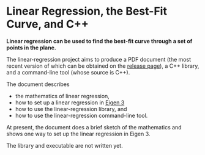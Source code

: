 
# Linear Regression, the Best-Fit Curve, and C++

**Linear regression can be used to find the best-fit curve through a set of
points in the plane.**

The linear-regression project aims to produce a PDF document (the most recent
version of which can be obtained on the [release page]), a C++ library, and a
command-line tool (whose source is C++).

The document describes
 - the mathematics of linear regression,
 - how to set up a linear regression in [Eigen 3]
 - how to use the linear-regression library, and
 - how to use the linear-regression command-line tool.

At present, the document does a brief sketch of the mathematics and shows one
way to set up the linear regression in Eigen 3.

The library and executable are not written yet.

[release page]: https://github.com/tevaughan/linear-regression/releases
[Eigen 3]: http://eigen.tuxfamily.org/index.php?title=Main_Page

